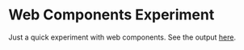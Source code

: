 # Web Components Experiment

Just a quick experiment with web components. See the output [here](https://codepen.io/j127/pen/MWabrGO).
